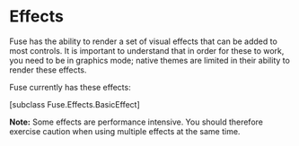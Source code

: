 # Effects

Fuse has the ability to render a set of visual effects that can be added to most controls. It is important to understand that in order for these to work, you need to be in graphics mode; native themes are limited in their ability to render these effects.

Fuse currently has these effects:

[subclass Fuse.Effects.BasicEffect]

**Note:** Some effects are performance intensive. You should therefore exercise caution when using multiple effects at the same time. 
